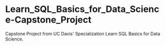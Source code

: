 # Learn_SQL_Basics_for_Data_Science-Capstone_Project
 Capstone Project from UC Davis' Specialization Learn SQL Basics for Data Science.
